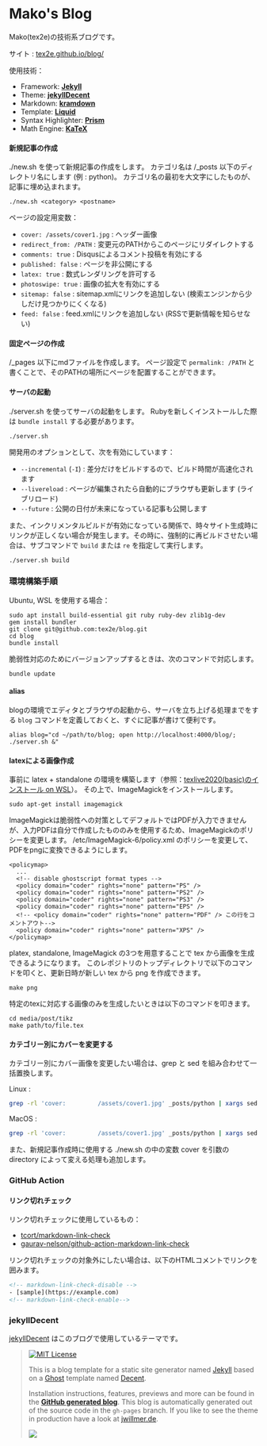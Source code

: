 # Mako's Blog

Mako(tex2e)の技術系ブログです。

サイト : [tex2e.github.io/blog/](https://tex2e.github.io/blog/)

使用技術：
- Framework: [**Jekyll**](https://jekyllrb.com/)
- Theme: [**jekyllDecent**](https://github.com/jwillmer/jekyllDecent)
- Markdown: [**kramdown**](https://kramdown.gettalong.org/)
- Template: [**Liquid**](https://shopify.github.io/liquid/)
- Syntax Highlighter: [**Prism**](http://prismjs.com/)
- Math Engine: [**KaTeX**](https://katex.org/)

#### 新規記事の作成
./new.sh を使って新規記事の作成をします。
カテゴリ名は /_posts 以下のディレクトリ名にします (例 : python)。
カテゴリ名の最初を大文字にしたものが、記事に埋め込まれます。
```
./new.sh <category> <postname>
```

ページの設定用変数：
- `cover: /assets/cover1.jpg` : ヘッダー画像
- `redirect_from: /PATH` : 変更元のPATHからこのページにリダイレクトする
- `comments: true` : Disqusによるコメント投稿を有効にする
- `published: false` : ページを非公開にする
- `latex: true` : 数式レンダリングを許可する
- `photoswipe: true` : 画像の拡大を有効にする
- `sitemap: false` : sitemap.xmlにリンクを追加しない (検索エンジンから少しだけ見つかりにくくなる)
- `feed: false` : feed.xmlにリンクを追加しない (RSSで更新情報を知らせない)

#### 固定ページの作成
/_pages 以下にmdファイルを作成します。
ページ設定で `permalink: /PATH` と書くことで、そのPATHの場所にページを配置することができます。

#### サーバの起動
./server.sh を使ってサーバの起動をします。
Rubyを新しくインストールした際は `bundle install` する必要があります。
```
./server.sh
```

開発用のオプションとして、次を有効にしています：
- `--incremental` (`-I`) : 差分だけをビルドするので、ビルド時間が高速化されます
- `--livereload` : ページが編集されたら自動的にブラウザも更新します (ライブリロード)
- `--future` : 公開の日付が未来になっている記事も公開します

また、インクリメンタルビルドが有効になっている関係で、時々サイト生成時にリンクが正しくない場合が発生します。その時に、強制的に再ビルドさせたい場合は、サブコマンドで `build` または `re` を指定して実行します。

```
./server.sh build
```


### 環境構築手順
Ubuntu, WSL を使用する場合：
```
sudo apt install build-essential git ruby ruby-dev zlib1g-dev
gem install bundler
git clone git@github.com:tex2e/blog.git
cd blog
bundle install
```

脆弱性対応のためにバージョンアップするときは、次のコマンドで対応します。
```
bundle update
```

#### alias
blogの環境でエディタとブラウザの起動から、サーバを立ち上げる処理までをする `blog` コマンドを定義しておくと、すぐに記事が書けて便利です。
```
alias blog="cd ~/path/to/blog; open http://localhost:4000/blog/; ./server.sh &"
```

#### latexによる画像作成
事前に latex + standalone の環境を構築します（参照：[texlive2020(basic)のインストール on WSL](https://tex2e.github.io/blog/latex/texlive2020-in-wsl)）。
その上で、ImageMagickをインストールします。
```
sudo apt-get install imagemagick
```

ImageMagickは脆弱性への対策としてデフォルトではPDFが入力できませんが、入力PDFは自分で作成したもののみを使用するため、ImageMagickのポリシーを変更します。
/etc/ImageMagick-6/policy.xml のポリシーを変更して、PDFをpngに変換できるようにします。
```
<policymap>
  ...
  <!-- disable ghostscript format types -->
  <policy domain="coder" rights="none" pattern="PS" />
  <policy domain="coder" rights="none" pattern="PS2" />
  <policy domain="coder" rights="none" pattern="PS3" />
  <policy domain="coder" rights="none" pattern="EPS" />
  <!-- <policy domain="coder" rights="none" pattern="PDF" /> この行をコメントアウト-->
  <policy domain="coder" rights="none" pattern="XPS" />
</policymap>
```

platex, standalone, ImageMagick の3つを用意することで tex から画像を生成できるようになります。
このレポジトリのトップディレクトリで以下のコマンドを叩くと、更新日時が新しい tex から png を作成できます。
```
make png
```

特定のtexに対応する画像のみを生成したいときは以下のコマンドを叩きます。
```
cd media/post/tikz
make path/to/file.tex
```

#### カテゴリー別にカバーを変更する
カテゴリー別にカバー画像を変更したい場合は、grep と sed を組み合わせて一括置換します。

Linux :
```bash
grep -rl 'cover:         /assets/cover1.jpg' _posts/python | xargs sed -i "" 's|/assets/cover1.jpg|/assets/cover14.jpg|g'
```
MacOS :
```bash
grep -rl 'cover:         /assets/cover1.jpg' _posts/python | xargs sed -i "" 's|/assets/cover1.jpg|/assets/cover14.jpg|g'
```

また、新規記事作成時に使用する ./new.sh の中の変数 cover を引数の directory によって変える処理も追加します。

### GitHub Action

#### リンク切れチェック
リンク切れチェックに使用しているもの：
- [tcort/markdown-link-check](https://github.com/tcort/markdown-link-check)
- [gaurav-nelson/github-action-markdown-link-check](https://github.com/gaurav-nelson/github-action-markdown-link-check)

リンク切れチェックの対象外にしたい場合は、以下のHTMLコメントでリンクを囲みます。
```html
<!-- markdown-link-check-disable -->
- [sample](https://example.com)
<!-- markdown-link-check-enable-->
```

### jekyllDecent

[jekyllDecent](https://github.com/jwillmer/jekyllDecent) はこのブログで使用しているテーマです。

> [![MIT License](https://img.shields.io/badge/license-MIT-green.svg)](#license)
>
> This is a blog template for a static site generator named [Jekyll](https://jekyllrb.com/docs/home/)
> based on a [Ghost](https://ghost.org) template named [Decent](https://github.com/serenader2014/decent).
>
> Installation instructions, features, previews and more can be found in the
> **[GitHub generated blog](http://jwillmer.github.io/jekyllDecent)**.
> This blog is automatically generated out of the source code in the `gh-pages` branch.
> If you like to see the theme in production have a look at [jwillmer.de](http://jwillmer.de).
>
> [![](./media/img/2016-06-08-Readme-front-page-previewe.jpg)](http://jwillmer.github.io/jekyllDecent)

